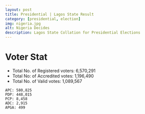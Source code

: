 ```yaml
---
layout: post
title: Presidential | Lagos State Result
category: [presidential, election]
img: nigeria.jpg
alt: Nigeria Decides
description: Lagos State Collation for Presidential Elections
---
```




# Voter Stat
- Total No. of Registered voters: 6,570,291
- Total No: of Accredited votes: 1,196,490
- Total No. of Valid votes: 1,089,567


```
APC: 580,825
PDP: 448,015   
PCP: 8,458 
ADC: 2,915  
APGA: 499 
```